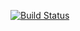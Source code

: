 [![Build Status](https://travis-ci.org/luckyrandom/r-travis-test.png?branch=master)](https://travis-ci.org/luckyrandom/rdummypackage)
